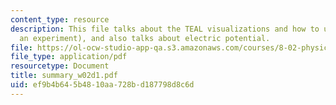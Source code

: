 ```yaml
---
content_type: resource
description: This file talks about the TEAL visualizations and how to use them (with
  an experiment), and also talks about electric potential.
file: https://ol-ocw-studio-app-qa.s3.amazonaws.com/courses/8-02-physics-ii-electricity-and-magnetism-spring-2007/ef9b4b645b4810aa728bd187798d8c6d_summary_w02d1.pdf
file_type: application/pdf
resourcetype: Document
title: summary_w02d1.pdf
uid: ef9b4b64-5b48-10aa-728b-d187798d8c6d
---
```

